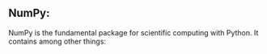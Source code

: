 ## NumPy:
NumPy is the fundamental package for scientific computing with Python. It contains among other things:
